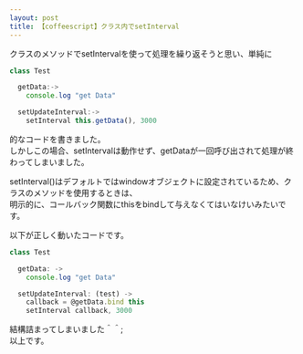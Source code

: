```yaml
---
layout: post
title: 【coffeescript】クラス内でsetInterval
---
```



クラスのメソッドでsetIntervalを使って処理を繰り返そうと思い、単純に  
  
```javascript
class Test

  getData:->
    console.log "get Data"

  setUpdateInterval:->
    setInterval this.getData(), 3000
```
  
的なコードを書きました。  
しかしこの場合、setIntervalは動作せず、getDataが一回呼び出されて処理が終わってしまいました。  
  
setInterval()はデフォルトではwindowオブジェクトに設定されているため、クラスのメソッドを使用するときは、  
明示的に、コールバック関数にthisをbindして与えなくてはいなけいみたいです。  
  
以下が正しく動いたコードです。  
  
```javascript
class Test

  getData: ->
    console.log "get Data"

  setUpdateInterval: (test) ->
    callback = @getData.bind this
    setInterval callback, 3000
```
  
結構詰まってしまいました＾＾;  
以上です。

